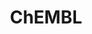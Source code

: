 ---
layout: default
bigquery: https://console.cloud.google.com/bigquery?p=patents-public-data&d=ebi_chembl&page=dataset
citation: '"The ChEMBL database in 2017." Anna Gaulton, Anne Hersey, Michał Nowotka,
  A Patrícia Bento, Jon Chambers, David Mendez, Prudence Mutowo, Francis Atkinson,
  Louisa J Bellis, Elena Cibrián-Uhalte, Mark Davies, Nathan Dedman, Anneli Karlsson,
  María Paula Magariños, John P Overington, George Papadatos, Ines Smit, Andrew R
  Leach Nucleic acids Research (2017) 45 (Database Issue), D945-D954'
contributors: European Bioinformatics Institute
cost: None
description: ChEMBL Data is a manually curated database of small molecules used in
  drug discovery, including information about existing patented drugs.
documentation: 'schema: https://www.ebi.ac.uk/chembl/db_schema


  '
last_edit: 04/09/2022, 23:42:15
location: https://console.cloud.google.com/marketplace/product/google_patents_public_datasets/chembl
maintained_by: EMBL-EBI, an outstation of European Molecular Biology Laboratory
related_publications: '

  ChEMBL: towards direct deposition of bioassay data.


  Mendez D, Gaulton A, Bento AP, Chambers J, De Veij M, Félix E, Magariños MP, Mosquera
  JF, Mutowo P, Nowotka M, Gordillo-Marañón M, Hunter F, Junco L, Mugumbate G, Rodriguez-Lopez
  M, Atkinson F, Bosc N, Radoux CJ, Segura-Cabrera A, Hersey A, Leach AR.


  — Nucleic Acids Res. 2019; 47(D1):D930-D940. doi: 10.1093/nar/gky1075

  '
schema_fields:
- prod_pat_id
- stat
- published_value
- patent_id
- src_description
- db_version
- sequence
- doc_id
- confidence
- ridx
- parameter_value
- le
- site_residues
- curated_by
- action_type
- cellosaurus_id
- l4
- smarts
- ref_id
- doc_type
- direct_interaction
- cx_logd
- description
- variant_id
- uberon_id
- molregno
- component_synonym
- updated_by
- protein_class_id
- last_page
- standard_upper_value
- entity_type
- efo_id
- issue
- mw_freebase
- molecule_type
- type
- alert_id
- mc_tax_id
- ddd_admr
- drugind_id
- standard_value
- psa
- mesh_heading
- stem
- standard_inchi_key
- parent_go_id
- parenteral
- target_type
- as_id
- structure_type
- published_units
- level1
- withdrawn_flag
- product_id
- pchembl_value
- who_name
- country
- max_phase
- published_type
- level2_description
- level3
- drug_product_flag
- ingredient
- syn_type
- sei
- comp_go_id
- published_relation
- bao_id
- confidence_score
- dosed_ingredient
- entity_id
- mol_atc_id
- canonical_smiles
- updated_on
- label
- efo_term
- first_in_class
- usan_stem_id
- indication_class
- level1_description
- cl_lincs_id
- metabolite_record_id
- hrac_class_id
- cell_id
- component_id
- oral
- heavy_atoms
- warning_year
- target_mapping
- mc_target_accession
- l1
- level3_description
- mec_id
- cell_description
- synonyms
- num_alerts
- approval_date
- actsm_id
- pref_name
- withdrawn_class
- warning_class
- nda_type
- db_source
- cell_source_tax_id
- source
- job_id
- delist_flag
- disease_efficacy
- tissue_id
- ddd_comment
- priority
- active_molregno
- metref_id
- prodrug
- molecular_mechanism
- submission_date
- relationship_desc
- molfile
- targcomp_id
- name
- assay_class_id
- cell_source_organism
- bao_endpoint
- year
- start_position
- hba
- assay_strain
- drug_substance_flag
- polymer_flag
- toid
- l3
- clo_id
- cell_source_tissue
- ddd_units
- acd_most_bpka
- assay_param_id
- usan_stem
- chirality
- aidx
- class_level
- standard_text_value
- src_id
- result_flag
- met_id
- met_conversion
- cell_ontology_id
- standard_inchi
- max_phase_for_ind
- predbind_id
- standard_relation
- acd_logp
- pubmed_id
- alogp
- orig_description
- compsyn_id
- enzyme_name
- strength
- hbd
- status
- src_assay_id
- atc_code
- topical
- patent_no
- mc_organism
- bao_format
- warning_country
- dosage_form
- cpd_str_alert_id
- natural_product
- num_ro5_violations
- level5
- definition
- hba_lipinski
- creation_date
- pathway_key
- trade_name
- l5
- molecular_species
- assay_tax_id
- co_stem_id
- rtb
- ref_type
- ro3_pass
- smid
- first_page
- rgid
- parent_type
- ddd_id
- usan_substem
- log_id
- pathway_id
- black_box_warning
- site_id
- helm_notation
- ddd_value
- level2
- domain_id
- mol_irac_id
- publication_number
- acd_most_apka
- mol_frac_id
- binding_site_comment
- related_tid
- version
- relation
- journal
- who_extra
- assay_desc
- accession
- l8
- idx
- homologue
- mc_target_name
- assay_id
- assay_test_type
- normal_range_min
- species_group_flag
- active_ingredient
- withdrawn_country
- cx_most_apka
- parameter_type
- mutation
- authors
- sitecomp_id
- ref_url
- activity_count
- l6
- selectivity_comment
- usan_year
- short_name
- availability_type
- hrac_code
- normal_range_max
- domain_name
- bto_id
- domain_type
- formulation_id
- cx_logp
- usan_stem_definition
- tax_id
- standard_type
- data_validity_comment
- l2
- end_position
- last_active
- mw_monoisotopic
- aromatic_rings
- num_lipinski_ro5_violations
- tbl
- compound_key
- drug_record_id
- protein_class_desc
- src_compound_id
- prediction_method
- cx_most_bpka
- value
- therapeutic_flag
- met_comment
- mc_target_type
- tid
- mecref_id
- level4
- doi
- ad_type
- molsyn_id
- src_short_name
- protein_class_synonym
- assay_organism
- component_type
- tid_fixed
- assay_tissue
- patent_expire_date
- irac_code
- enzyme_tid
- qed_weighted
- substrate_record_id
- alert_name
- assay_cell_type
- assay_subcellular_fraction
- irac_class_id
- compound_name
- frac_class_id
- potential_duplicate
- warning_id
- curation_comment
- path
- class_type
- standard_units
- alert_set_id
- cidx
- frac_code
- previous_company
- caloha_id
- cell_name
- uo_units
- research_stem
- comments
- activity_comment
- stem_class
- organism
- res_stem_id
- parent_molregno
- qudt_units
- abstract
- source_domain_id
- downgraded
- inorganic_flag
- mesh_id
- activity_id
- assay_type
- compd_id
- applicant_full_name
- go_id
- annotation
- warning_description
- units
- full_mwt
- assay_category
- set_name
- domain_description
- acd_logd
- targrel_id
- full_molformula
- relationship
- major_class
- assay_source
- biocomp_id
- subgroup
- level4_description
- company
- ap_id
- l7
- record_id
- isoform
- std_act_id
- aspect
- route
- ass_cls_map_id
- warning_type
- volume
- first_approval
- mechanism_of_action
- comp_class_id
- withdrawn_reason
- patent_use_code
- target_desc
- mechanism_comment
- site_name
- mol_hrac_id
- protclasssyn_id
- upper_value
- relationship_type
- sequence_md5sum
- lle
- title
- warnref_id
- chebi_par_id
- oc_id
- bei
- standard_flag
- parent_id
- text_value
- hbd_lipinski
- innovator_company
- indref_id
- chembl_id
- withdrawn_year
shortname: chembl
tags:
- biotechnology
- health
- chemical
- bioinformatics
- medical
terms_of_use: CC BY-SA 3.0
title: ChEMBL
uuid: e232a192-965c-4ec9-904c-155b6dfe56c5
---
